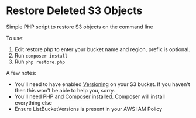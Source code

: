 # Restore Deleted S3 Objects
Simple PHP script to restore S3 objects on the command line

To use:

1. Edit restore.php to enter your bucket name and region, prefix is optional.
2. Run `composer install`
3. Run `php restore.php`

A few notes:
* You'll need to have enabled [Versioning](http://docs.aws.amazon.com/AmazonS3/latest/dev/Versioning.html) on your S3 bucket. If you haven't then this won't be able to help you, sorry.
* You'll need PHP and [Composer](https://getcomposer.org/) installed. Composer will install everything else
* Ensure ListBucketVersions is present in your AWS IAM Policy
